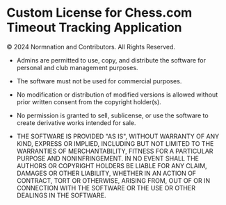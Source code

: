 # Custom License for Chess.com Timeout Tracking Application

© 2024 Normnation and Contributors. All Rights Reserved.

- Admins are permitted to use, copy, and distribute the software for personal and club management purposes.

- The software must not be used for commercial purposes.
- No modification or distribution of modified versions is allowed without prior written consent from the copyright holder(s).
- No permission is granted to sell, sublicense, or use the software to create derivative works intended for sale.

- THE SOFTWARE IS PROVIDED "AS IS", WITHOUT WARRANTY OF ANY KIND, EXPRESS OR IMPLIED, INCLUDING BUT NOT LIMITED TO THE WARRANTIES OF MERCHANTABILITY, FITNESS FOR A PARTICULAR PURPOSE AND NONINFRINGEMENT. IN NO EVENT SHALL THE AUTHORS OR COPYRIGHT HOLDERS BE LIABLE FOR ANY CLAIM, DAMAGES OR OTHER LIABILITY, WHETHER IN AN ACTION OF CONTRACT, TORT OR OTHERWISE, ARISING FROM, OUT OF OR IN CONNECTION WITH THE SOFTWARE OR THE USE OR OTHER DEALINGS IN THE SOFTWARE.
